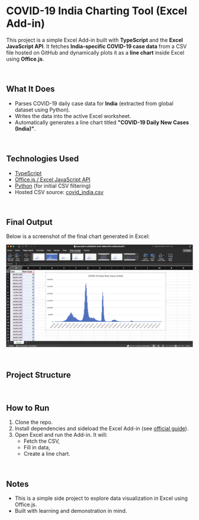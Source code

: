 # COVID-19 India Charting Tool (Excel Add-in)

This project is a simple Excel Add-in built with **TypeScript** and the **Excel JavaScript API**. It fetches **India-specific COVID-19 case data** from a CSV file hosted on GitHub and dynamically plots it as a **line chart** inside Excel using **Office.js**.

<br/>

## What It Does

- Parses COVID-19 daily case data for **India** (extracted from global dataset using Python).
- Writes the data into the active Excel worksheet.
- Automatically generates a line chart titled **"COVID-19 Daily New Cases (India)"**.

<br/>

## Technologies Used

- [TypeScript](https://www.typescriptlang.org/)
- [Office.js / Excel JavaScript API](https://learn.microsoft.com/en-us/javascript/api/excel?view=excel-js-preview)
- [Python](https://www.python.org/) (for initial CSV filtering)
- Hosted CSV source: [covid_india.csv](./covid_india.csv)

<br/>

## Final Output

Below is a screenshot of the final chart generated in Excel:

![Excel COVID Chart](excel-covid-chart/assets/excel-chart.png)

<br/>

## Project Structure

<br/>

## How to Run

1. Clone the repo.
2. Install dependencies and sideload the Excel Add-in (see [official guide](https://learn.microsoft.com/en-us/office/dev/add-ins/quickstarts/excel-quickstart-javascript?tabs=yeomangenerator)).
3. Open Excel and run the Add-in. It will:
   - Fetch the CSV,
   - Fill in data,
   - Create a line chart.

<br/>

## Notes

- This is a simple side project to explore data visualization in Excel using Office.js.
- Built with learning and demonstration in mind.


